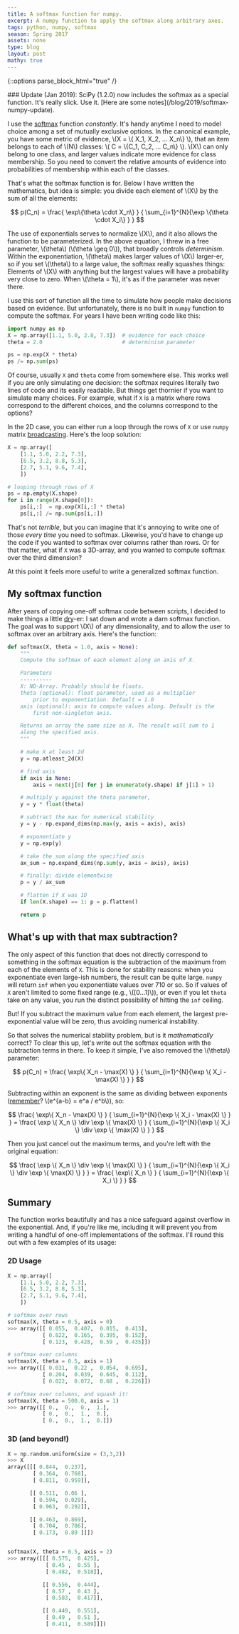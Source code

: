 ```yaml
---
title: A softmax function for numpy.
excerpt: A numpy function to apply the softmax along arbitrary axes.
tags: python, numpy, softmax
season: Spring 2017
assets: none
type: blog
layout: post
mathy: true
---
```


{::options parse_block_html="true" /}
<div class='notice'>
### Update (Jan 2019): SciPy (1.2.0) now includes the softmax as a special function. It's really slick. Use it. [Here are some notes](/blog/2019/softmax-numpy-update).
</div>

I use the [softmax](https://en.wikipedia.org/wiki/Softmax_function) function _constantly_. It's handy anytime I need to model choice among a set of mutually exclusive options. In the canonical example, you have some metric of evidence, \\(X = \\{ X_1, X_2, ... X_n\\} \\), that an item belongs to each of \\(N\\) classes: \\( C = \\{C_1, C_2, ... C_n\\} \\). \\(X\\) can only belong to one class, and larger values indicate more evidence for class membership. So you need to convert the relative amounts of evidence into probabilities of membership within each of the classes.

That's what the softmax function is for. Below I have written the mathematics, but idea is simple: you divide each element of \\(X\\) by the sum of all the elements:

$$
p(C_n) =
\frac{ \exp\{\theta \cdot X_n\} }
{ \sum_{i=1}^{N}{\exp \{\theta \cdot X_i\} } }
$$

The use of exponentials serves to normalize \\(X\\), and it also allows the function to be parameterized. In the above equation, I threw in a free parameter, \\(\theta\\) (\\(\theta \geq 0\\)), that broadly controls _determinism_. Within the exponentiation, \\(\theta\\) makes larger values of  \\(X\\) larger-er, so if you set \\(\theta\\) to a large value, the softmax really squashes things: Elements of \\(X\\) with anything but the largest values will have a probability very close to zero. When \\(\theta = 1\\), it's as if the parameter was never there.

I use this sort of function all the time to simulate how people make decisions based on evidence. But unfortunately, there is no built in `numpy` function to compute the softmax. For years I have been writing code like this:

```python
import numpy as np
X = np.array([1.1, 5.0, 2.8, 7.3])  # evidence for each choice
theta = 2.0                         # determinism parameter

ps = np.exp(X * theta)
ps /= np.sum(ps)
```

Of course, usually `X` and `theta` come from somewhere else. This works well if you are only simulating one decision: the softmax requires literally two lines of code and its easily readable. But things get thornier if you want to simulate many choices. For example, what if `X` is a matrix where rows correspond to the different choices, and the columns correspond to the options?

In the 2D case, you can either run a loop through the rows of `X` or use `numpy` matrix [broadcasting](https://docs.scipy.org/doc/numpy/user/basics.broadcasting.html). Here's the loop solution:

```python
X = np.array([
    [1.1, 5.0, 2.2, 7.3],
    [6.5, 3.2, 8.8, 5.3],
    [2.7, 5.1, 9.6, 7.4],
    ])  

# looping through rows of X
ps = np.empty(X.shape)
for i in range(X.shape[0]):
    ps[i,:]  = np.exp(X[i,:] * theta)
    ps[i,:] /= np.sum(ps[i,:])
```

That's not _terrible_, but you can imagine that it's annoying to write one of those _every time_ you need to softmax. Likewise, you'd have to change up the code if you wanted to softmax over columns rather than rows. Or for that matter, what if `X` was a 3D-array, and you wanted to compute softmax over the third dimension?

At this point it feels more useful to write a generalized softmax function.

## My softmax function

After years of copying one-off softmax code between scripts, I decided to make things a little [dry](https://en.wikipedia.org/wiki/Don't_repeat_yourself)-er: I sat down and wrote a darn softmax function. The goal was to support \\(X\\) of any dimensionality, and to allow the user to softmax over an arbitrary axis. Here's the function:

```python
def softmax(X, theta = 1.0, axis = None):
    """
    Compute the softmax of each element along an axis of X.

    Parameters
    ----------
    X: ND-Array. Probably should be floats.
    theta (optional): float parameter, used as a multiplier
        prior to exponentiation. Default = 1.0
    axis (optional): axis to compute values along. Default is the
        first non-singleton axis.

    Returns an array the same size as X. The result will sum to 1
    along the specified axis.
    """

    # make X at least 2d
    y = np.atleast_2d(X)

    # find axis
    if axis is None:
        axis = next(j[0] for j in enumerate(y.shape) if j[1] > 1)

    # multiply y against the theta parameter,
    y = y * float(theta)

    # subtract the max for numerical stability
    y = y - np.expand_dims(np.max(y, axis = axis), axis)

    # exponentiate y
    y = np.exp(y)

    # take the sum along the specified axis
    ax_sum = np.expand_dims(np.sum(y, axis = axis), axis)

    # finally: divide elementwise
    p = y / ax_sum

    # flatten if X was 1D
    if len(X.shape) == 1: p = p.flatten()

    return p
```


## What's up with that max subtraction?

The only aspect of this function that does not directly correspond to something in the softmax equation is the subtraction of the maximum from each of the elements of `X`. This is done for stability reasons: when you exponentiate even large-ish numbers, the result can be quite large. `numpy` will return `inf` when you exponentiate values over 710 or so. So if values of `X` aren't limited to some fixed range (e.g., \\([0...1]\\)), or even if you let `theta` take on any value, you run the distinct possibility of hitting the `inf` ceiling.

But! If you subtract the maximum value from each element, the largest pre-exponential value will be zero, thus avoiding numerical instability.

So that solves the numerical stability problem, but is it _mathematically_ correct? To clear this up, let's write out the softmax equation with the subtraction terms in there. To keep it simple, I've also removed the \\(\theta\\) parameter:

$$
p(C_n) =
\frac{ \exp\{ X_n - \max(X) \} }
{ \sum_{i=1}^{N}{\exp \{ X_i - \max(X) \} } }
$$

Subtracting within an exponent is the same as dividing between exponents ([remember](http://www.rapidtables.com/math/number/exponent.htm)? \\(e^{a-b} = e^a / e^b\\)), so:

$$
\frac{ \exp\{ X_n - \max(X) \}  }
{ \sum_{i=1}^{N}{\exp \{ X_i - \max(X) \} } }
= \frac{ \exp \{ X_n  \} \div \exp \{ \max(X) \} }
{ \sum_{i=1}^{N}{\exp \{ X_i \} \div \exp \{ \max(X) \} } }
$$

Then you just cancel out the maximum terms, and you're left with the original equation:

$$
\frac{ \exp \{ X_n  \} \div \exp \{ \max(X) \} }
{ \sum_{i=1}^{N}{\exp \{ X_i \} \div \exp \{ \max(X) \} } } =
\frac{ \exp\{ X_n \} }
{ \sum_{i=1}^{N}{\exp \{ X_i \} } }
$$

## Summary

The function works beautifully and has a nice safeguard against overflow in the exponential. And, if you're like me, including it will prevent you from writing a handful of one-off implementations of the softmax. I'll round this out with a few examples of its usage:


### 2D Usage
```python
X = np.array([
    [1.1, 5.0, 2.2, 7.3],
    [6.5, 3.2, 8.8, 5.3],
    [2.7, 5.1, 9.6, 7.4],
    ])

# softmax over rows
softmax(X, theta = 0.5, axis = 0)
>>> array([[ 0.055,  0.407,  0.015,  0.413],
           [ 0.822,  0.165,  0.395,  0.152],
           [ 0.123,  0.428,  0.59 ,  0.435]])

# softmax over columns
softmax(X, theta = 0.5, axis = 1)
>>> array([[ 0.031,  0.22 ,  0.054,  0.695],
           [ 0.204,  0.039,  0.645,  0.112],
           [ 0.022,  0.072,  0.68 ,  0.226]])

# softmax over columns, and squash it!
softmax(X, theta = 500.0, axis = 1)
>>> array([[ 0.,  0.,  0.,  1.],
           [ 0.,  0.,  1.,  0.],
           [ 0.,  0.,  1.,  0.]])
```

### 3D (and beyond!)

```python
X = np.random.uniform(size = (3,3,2))
>>> X
array([[[ 0.844,  0.237],
        [ 0.364,  0.768],
        [ 0.811,  0.959]],

       [[ 0.511,  0.06 ],
        [ 0.594,  0.029],
        [ 0.963,  0.292]],

       [[ 0.463,  0.869],
        [ 0.704,  0.786],
        [ 0.173,  0.89 ]]])


softmax(X, theta = 0.5, axis = 2)
>>> array([[[ 0.575,  0.425],
            [ 0.45 ,  0.55 ],
            [ 0.482,  0.518]],

           [[ 0.556,  0.444],
            [ 0.57 ,  0.43 ],
            [ 0.583,  0.417]],

           [[ 0.449,  0.551],
            [ 0.49 ,  0.51 ],
            [ 0.411,  0.589]]])
```
